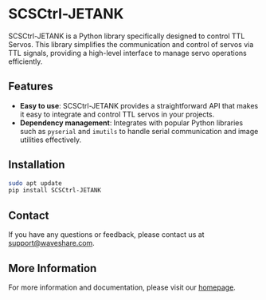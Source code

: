 # SCSCtrl-JETANK

SCSCtrl-JETANK is a Python library specifically designed to control TTL Servos. This library simplifies the communication and control of servos via TTL signals, providing a high-level interface to manage servo operations efficiently.

## Features

- **Easy to use**: SCSCtrl-JETANK provides a straightforward API that makes it easy to integrate and control TTL servos in your projects.
- **Dependency management**: Integrates with popular Python libraries such as `pyserial` and `imutils` to handle serial communication and image utilities effectively.

## Installation
```bash
sudo apt update
pip install SCSCtrl-JETANK
```

## Contact

If you have any questions or feedback, please contact us at support@waveshare.com.

## More Information

For more information and documentation, please visit our [homepage](http://waveshare.com/).